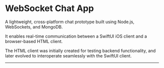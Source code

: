 # WebSocket Chat App

A lightweight, cross-platform chat prototype built using Node.js, WebSockets, and MongoDB.  

It enables real-time communication between a SwiftUI iOS client and a browser-based HTML client.

The HTML client was initially created for testing backend functionality, and later evolved to interoperate seamlessly with the SwiftUI client.

---

